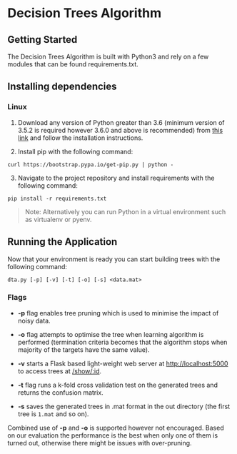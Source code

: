 # Decision Trees Algorithm
## Getting Started
The Decision Trees Algorithm is built with Python3 and rely on a few modules that can be found requirements.txt.

## Installing dependencies
### Linux
1. Download any version of Python greater than 3.6 (minimum version of 3.5.2 is required however 3.6.0 and above is recommended) from  [this link](https://www.python.org/downloads/) and follow the installation instructions.

2. Install pip with the following command:
```
curl https://bootstrap.pypa.io/get-pip.py | python -
```

3. Navigate to the project repository and install requirements with the following command:
```
pip install -r requirements.txt
```

> Note: Alternatively you can run Python in a virtual environment such as virtualenv or pyenv.

## Running the Application
Now that your environment is ready you can start building trees with the following command:

```
dta.py [-p] [-v] [-t] [-o] [-s] <data.mat>
```

### Flags
* **-p** flag enables tree pruning which is used to minimise the impact of noisy data.

* **-o** flag attempts to optimise the tree when learning algorithm is performed (termination criteria becomes that the algorithm stops when majority of the targets have the same value). 

* **-v** starts a Flask based light-weight web server at [http://localhost:5000](http://localhost:5000) to access trees at [/show/:id](localhost:5000/show/1).

* **-t** flag runs a k-fold cross validation test on the generated trees and returns the confusion matrix.

* **-s** saves the generated trees in .mat format in the out directory (the first tree is `1.mat` and so on).

Combined use of **-p** and **-o** is supported however not encouraged. Based on our evaluation the performance is the best when only one of them is turned out, otherwise there might be issues with over-pruning.